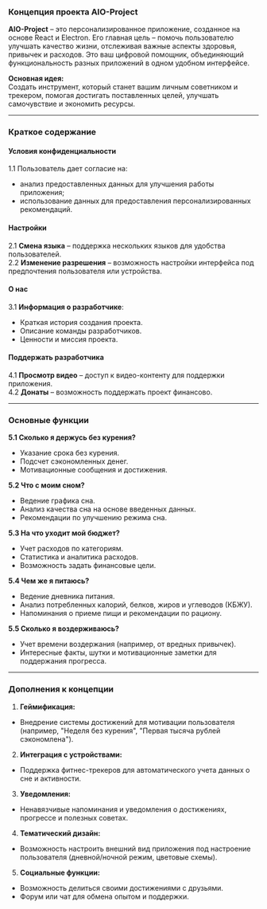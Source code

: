 ### Концепция проекта AIO-Project  

**AIO-Project** – это персонализированное приложение, созданное на основе React и Electron. Его главная цель – помочь пользователю улучшать качество жизни, отслеживая важные аспекты здоровья, привычек и расходов. Это ваш цифровой помощник, объединяющий функциональность разных приложений в одном удобном интерфейсе.  

**Основная идея:**  
Создать инструмент, который станет вашим личным советником и трекером, помогая достигать поставленных целей, улучшать самочувствие и экономить ресурсы.  

---

### Краткое содержание  

#### Условия конфиденциальности  
1.1 Пользователь дает согласие на:  
- анализ предоставленных данных для улучшения работы приложения;  
- использование данных для предоставления персонализированных рекомендаций.  

#### Настройки  
2.1 **Смена языка** – поддержка нескольких языков для удобства пользователей.  
2.2 **Изменение разрешения** – возможность настройки интерфейса под предпочтения пользователя или устройства.  

#### О нас  
3.1 **Информация о разработчике**:  
- Краткая история создания проекта.  
- Описание команды разработчиков.  
- Ценности и миссия проекта.  

#### Поддержать разработчика  
4.1 **Просмотр видео** – доступ к видео-контенту для поддержки приложения.  
4.2 **Донаты** – возможность поддержать проект финансово.  

---

### Основные функции  

**5.1 Сколько я держусь без курения?**  
- Указание срока без курения.  
- Подсчет сэкономленных денег.  
- Мотивационные сообщения и достижения.  

**5.2 Что с моим сном?**  
- Ведение графика сна.  
- Анализ качества сна на основе введенных данных.  
- Рекомендации по улучшению режима сна.  

**5.3 На что уходит мой бюджет?**  
- Учет расходов по категориям.  
- Статистика и аналитика расходов.  
- Возможность задать финансовые цели.  

**5.4 Чем же я питаюсь?**  
- Ведение дневника питания.  
- Анализ потребленных калорий, белков, жиров и углеводов (КБЖУ).  
- Напоминания о приеме пищи и рекомендации по рациону.  

**5.5 Сколько я воздерживаюсь?**  
- Учет времени воздержания (например, от вредных привычек).  
- Интересные факты, шутки и мотивационные заметки для поддержания прогресса.  

---

### Дополнения к концепции  

1. **Геймификация:**  
- Внедрение системы достижений для мотивации пользователя (например, "Неделя без курения", "Первая тысяча рублей сэкономлена").  

2. **Интеграция с устройствами:**  
- Поддержка фитнес-трекеров для автоматического учета данных о сне и активности.  

3. **Уведомления:**  
- Ненавязчивые напоминания и уведомления о достижениях, прогрессе и полезных советах.  

4. **Тематический дизайн:**  
- Возможность настроить внешний вид приложения под настроение пользователя (дневной/ночной режим, цветовые схемы).  

5. **Социальные функции:**  
- Возможность делиться своими достижениями с друзьями.  
- Форум или чат для обмена опытом и поддержки.  
